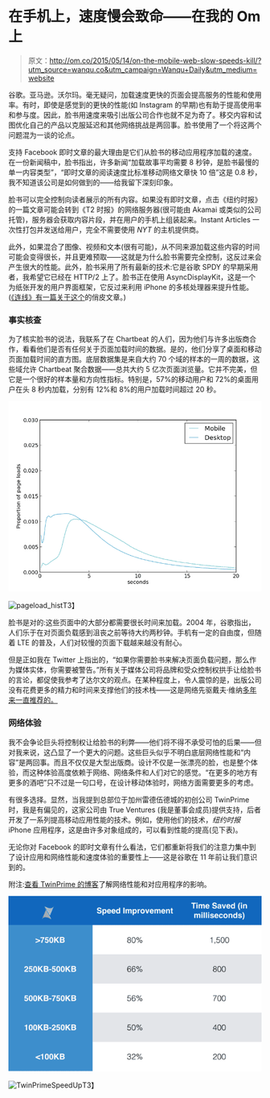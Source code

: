 # 在手机上，速度慢会致命——在我的 Om 上

> 原文：<http://om.co/2015/05/14/on-the-mobile-web-slow-speeds-kill/?utm_source=wanqu.co&utm_campaign=Wanqu+Daily&utm_medium=website>

谷歌。亚马逊。沃尔玛。毫无疑问，加载速度更快的页面会提高服务的性能和使用率。有时，即使是感觉到的更快的性能(如 Instagram 的早期)也有助于提高使用率和参与度。因此，脸书用速度来吸引出版公司合作也就不足为奇了。移交内容和试图优化自己的产品以克服延迟和其他网络挑战是两回事。脸书使用了一个将这两个问题混为一谈的论点。

支持 Facebook 即时文章的最大理由是它们从脸书的移动应用程序加载的速度。在一份新闻稿中，脸书指出，许多新闻“加载故事平均需要 8 秒钟，是脸书最慢的单一内容类型”，“即时文章的阅读速度比标准移动网络文章快 10 倍”这是 0.8 秒，我不知道该公司是如何做到的——给我留下深刻印象。

脸书可以完全控制向读者展示的所有内容。如果没有即时文章，点击《纽约时报》的一篇文章可能会转到《T2 时报》的网络服务器(很可能由 Akamai 或类似的公司托管)，服务器会获取内容片段，并在用户的手机上组装起来。Instant Articles 一次性打包并发送给用户，完全不需要使用 *NYT* 的主机提供商。

此外，如果混合了图像、视频和文本(很有可能)，从不同来源加载这些内容的时间可能会变得很长，并且更难预取——这就是为什么脸书需要完全控制，这反过来会产生很大的性能。此外，脸书采用了所有最新的技术:它是谷歌 SPDY 的早期采用者，我希望它已经在 HTTP/2 上了。脸书正在使用 AsyncDisplayKit，这是一个为纸张开发的用户界面框架，它反过来利用 iPhone 的多核处理器来提升性能。([《连线》有一篇关于这个](http://www.wired.com/2015/05/instant-articles-facebook-shows-us-paper/)的俏皮文章。)

### 事实核查

为了核实脸书的说法，我联系了在 Chartbeat 的人们，因为他们与许多出版商合作，看看他们是否有任何关于页面加载时间的数据。是的，他们分享了桌面和移动页面加载时间的直方图。底层数据集是来自大约 70 个域的样本的一周的数据，这些域允许 Chartbeat 聚合数据——总共大约 5 亿次页面浏览量。它并不完美，但它是一个很好的样本量和方向性指标。特别是，57%的移动用户和 72%的桌面用户在头 8 秒内加载，分别有 12%和 8%的用户加载时间超过 20 秒。

![pageload_hist](img/c71c9c69b392cec96cd5f2119a116f40.png)

<noscript><img data-lazy-fallback="1" decoding="async" class="aligncenter wp-image-11272 size-full" src="img/c71c9c69b392cec96cd5f2119a116f40.png" alt="pageload_hist" srcset="https://i0.wp.com/om.co/wp-content/uploads/2015/05/pageload_hist.png?w=800&amp;ssl=1 800w, https://i0.wp.com/om.co/wp-content/uploads/2015/05/pageload_hist.png?resize=300%2C225&amp;ssl=1 300w, https://i0.wp.com/om.co/wp-content/uploads/2015/05/pageload_hist.png?resize=560%2C420&amp;ssl=1 560w" sizes="(max-width: 800px) 100vw, 800px" data-recalc-dims="1" data-original-src="https://i0.wp.com/om.co/wp-content/uploads/2015/05/pageload_hist.png?resize=800%2C600"/>T3】</noscript>

脸书是对的:这些页面中的大部分都需要很长时间来加载。2004 年，谷歌指出，人们乐于在对页面负载感到沮丧之前等待大约两秒钟。手机有一定的自由度，但随着 LTE 的普及，人们对较慢的页面下载越来越没有耐心。

但是正如我在 Twitter 上指出的，“如果你需要脸书来解决页面负载问题，那么作为媒体实体，你需要被警告。”所有关于媒体公司将品牌和受众控制权拱手让给脸书的言论，都促使我参考了达尔文的观点。在某种程度上，令人震惊的是，出版公司没有花费更多的精力和时间来支撑他们的技术栈——这是网络先驱戴夫·维纳[多年来一直推荐的。](http://scripting.com/2015/05/13/facebooksInstantArticles.html)

### 网络体验

我不会争论巨头将控制权让给脸书的利弊——他们将不得不承受可怕的后果——但对我来说，这凸显了一个更大的问题。这些巨头似乎不明白底层网络性能和“内容”是两回事。而且不仅仅是大型出版商。设计不仅是一张漂亮的脸，也是整个体验，而这种体验高度依赖于网络、网络条件和人们对它的感觉。“在更多的地方有更多的酒吧”只不过是一句口号，在设计移动体验时，网络方面需要更多的考虑。

有很多选择。显然，当我提到总部位于加州雷德伍德城的初创公司 TwinPrime 时，我是有偏见的，这家公司由 True Ventures (我是董事会成员)提供支持，后者开发了一系列提高移动应用性能的技术。例如，使用他们的技术，*纽约时报* iPhone 应用程序，这是由许多对象组成的，可以看到性能的提高(见下表)。

无论你对 Facebook 的即时文章有什么看法，它们都重新将我们的注意力集中到了设计应用和网络性能和速度体验的重要性上——这是谷歌在 11 年前让我们意识到的。

附注:[查看 TwinPrime 的博客](http://www.twinprime.com/category/blog/)了解网络性能和对应用程序的影响。

![TwinPrimeSpeedUp](img/3d7977996930ed3ee8ef439d74199e8f.png)

<noscript><img data-lazy-fallback="1" decoding="async" loading="lazy" class="aligncenter wp-image-11295 size-large" src="img/3d7977996930ed3ee8ef439d74199e8f.png" alt="TwinPrimeSpeedUp" srcset="https://i0.wp.com/om.co/wp-content/uploads/2015/05/TwinPrimeSpeedUp.png?resize=1024%2C707&amp;ssl=1 1024w, https://i0.wp.com/om.co/wp-content/uploads/2015/05/TwinPrimeSpeedUp.png?resize=300%2C207&amp;ssl=1 300w, https://i0.wp.com/om.co/wp-content/uploads/2015/05/TwinPrimeSpeedUp.png?resize=560%2C387&amp;ssl=1 560w, https://i0.wp.com/om.co/wp-content/uploads/2015/05/TwinPrimeSpeedUp.png?w=1486&amp;ssl=1 1486w" sizes="(max-width: 640px) 100vw, 640px" data-recalc-dims="1" data-original-src="https://i0.wp.com/om.co/wp-content/uploads/2015/05/TwinPrimeSpeedUp-1024x707.png?resize=640%2C442"/>T3】</noscript>